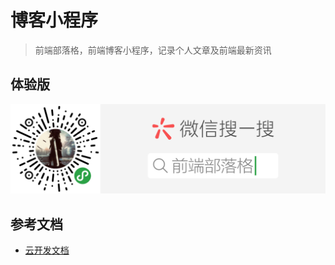 # 博客小程序

> 前端部落格，前端博客小程序，记录个人文章及前端最新资讯

## 体验版
![二维码](/miniprogram/images/ad/qrcode.png?raw=true)

## 参考文档

- [云开发文档](https://developers.weixin.qq.com/miniprogram/dev/wxcloud/basis/getting-started.html)

